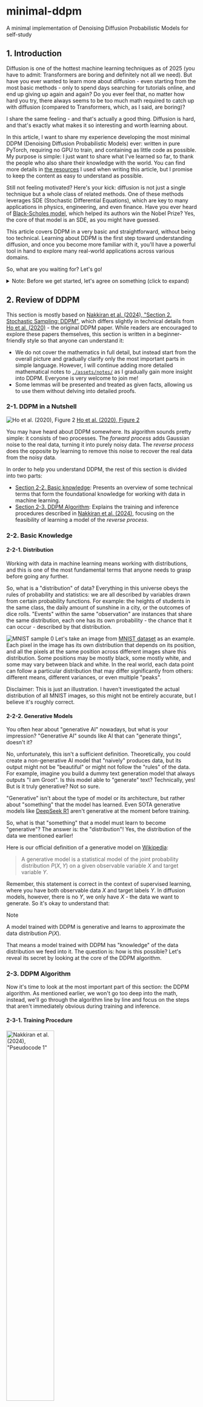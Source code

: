 # minimal-ddpm
A minimal implementation of Denoising Diffusion Probabilistic Models for self-study

## 1. Introduction
Diffusion is one of the hottest machine learning techniques as of 2025 (you have to admit: Transformers are boring and definitely not all we need). But have you ever wanted to learn more about diffusion - even starting from the most basic methods - only to spend days searching for tutorials online, and end up giving up again and again? Do you ever feel that, no matter how hard you try, there always seems to be too much math required to catch up with diffusion (compared to Transformers, which, as I said, are boring)?

I share the same feeling - and that's actually a good thing. Diffusion is hard, and that's exactly what makes it so interesting and worth learning about.

In this article, I want to share my experience developing the most minimal DDPM (Denoising Diffusion Probabilistic Models) ever: written in pure PyTorch, requiring no GPU to train, and containing as little code as possible. My purpose is simple: I just want to share what I've learned so far, to thank the people who also share their knowledge with the world. You can find more details in [the resources](#5-references) I used when writing this article, but I promise to keep the content as easy to understand as possible.

Still not feeling motivated? Here's your kick: diffusion is not just a single technique but a whole class of related methods. One of these methods leverages SDE (Stochastic Differential Equations), which are key to many applications in physics, engineering, and even finance. Have you ever heard of [Black-Scholes model](https://en.wikipedia.org/wiki/Black%E2%80%93Scholes_model), which helped its authors win the Nobel Prize? Yes, the core of that model is an SDE, as you might have guessed.

This article covers DDPM in a very basic and straightforward, without being too technical. Learning about DDPM is the first step toward understanding diffusion, and once you become more familiar with it, you'll have a powerful tool in hand to explore many real-world applications across various domains.

So, what are you waiting for? Let's go!

<details><summary>Note: Before we get started, let's agree on something (click to expand)</summary>

- I'll try my best, but I'm not an machine learning expert, so I may be wrong about some things. Feel free to contact me to discuss anything you're concerned about.
- The source code is hosted in [`./minimal_ddpm/`](./minimal_ddpm/). Results are saved to [`./storage/`](./storage/). I've also uploaded my results to [`./assets/result/`](./assets/result/) for anyone who just wants to check quickly and is too lazy to run it themselves.
</details>

## 2. Review of DDPM
This section is mostly based on [Nakkiran et al. (2024), "Section 2. Stochastic Sampling: DDPM"](#5-1-step-by-step-diffusion-an-elementary-tutorial), which differs slightly in technical details from [Ho et al. (2020)](#5-3-denoising-diffusion-probabilistic-models) - the original DDPM paper. While readers are encouraged to explore these papers themselves, this section is written in a beginner-friendly style so that anyone can understand it:
- We do not cover the mathematics in full detail, but instead start from the overall picture and gradually clarify only the most important parts in simple language. However, I will continue adding more detailed mathematical notes to [`./assets/notes/`](./assets/notes/) as I gradually gain more insight into DDPM. Everyone is very welcome to join me!
- Some lemmas will be presented and treated as given facts, allowing us to use them without delving into detailed proofs.

### 2-1. DDPM in a Nutshell
![Ho et al. (2020), Figure 2](./assets/images/Ho-fig-2.png)
[Ho et al. (2020), Figure 2](#5-3-denoising-diffusion-probabilistic-models)

You may have heard about DDPM somewhere. Its algorithm sounds pretty simple: it consists of two processes. The *forward process* adds Gaussian noise to the real data, turning it into purely noisy data. The *reverse process* does the opposite by learning to remove this noise to recover the real data from the noisy data.

In order to help you understand DDPM, the rest of this section is divided into two parts:
- [Section 2-2. Basic knowledge](#2-2-basic-knowledge): Presents an overview of some technical terms that form the foundational knowledge for working with data in machine learning.
- [Section 2-3. DDPM Algorithm](#2-3-ddpm-algorithm): Explains the training and inference procedures described in [Nakkiran et al. (2024)](#5-1-step-by-step-diffusion-an-elementary-tutorial), focusing on the feasibility of learning a model of the *reverse process*.

### 2-2. Basic Knowledge
#### 2-2-1. Distribution
Working with data in machine learning means working with distributions, and this is one of the most fundamental terms that anyone needs to grasp before going any further.

So, what is a "distribution" of data? Everything in this universe obeys the rules of probability and statistics: we are all described by variables drawn from certain probability functions. For example: the heights of students in the same class, the daily amount of sunshine in a city, or the outcomes of dice rolls. "Events" within the same "observation" are instances that share the same distribution, each one has its own probability - the chance that it can occur - described by that distribution.

![MNIST sample 0](./assets/images/MNIST-sample-0.png)
Let's take an image from [MNIST dataset](https://en.wikipedia.org/wiki/MNIST_database) as an example. Each pixel in the image has its own distribution that depends on its position, and all the pixels at the same position across different images share this distribution. Some positions may be mostly black, some mostly white, and some may vary between black and white. In the real world, each data point can follow a particular distribution that may differ significantly from others: different means, different variances, or even multiple "peaks".

Disclaimer: This is just an illustration. I haven't investigated the actual distribution of all MNIST images, so this might not be entirely accurate, but I believe it's roughly correct.

#### 2-2-2. Generative Models
You often hear about "generative AI" nowadays, but what is your impression? "Generative AI" sounds like AI that can "generate things", doesn't it?

No, unfortunately, this isn't a sufficient definition. Theoretically, you could create a non-generative AI model that "naively" produces data, but its output might not be "beautiful" or might not follow the "rules" of the data. For example, imagine you build a dummy text generation model that always outputs "I am Groot". Is this model able to "generate" text? Technically, yes! But is it truly generative? Not so sure.

"Generative" isn't about the type of model or its architecture, but rather about "something" that the model has learned. Even SOTA generative models like [DeepSeek R1](https://github.com/deepseek-ai/DeepSeek-R1) aren't generative at the moment before training.

So, what is that "something" that a model must learn to become "generative"? The answer is: the "distribution"! Yes, the distribution of the data we mentioned earlier!

Here is our official definition of a generative model on [Wikipedia](https://en.wikipedia.org/wiki/Generative_model):
> A generative model is a statistical model of the joint probability distribution $P(X,Y)$ on a given observable variable $X$ and target variable $Y$.

Remember, this statement is correct in the context of supervised learning, where you have both observable data $X$ and target labels $Y$. In diffusion models, however, there is no $Y$, we only have $X$ - the data we want to generate. So it's okay to understand that:
> [!NOTE]
> A model trained with DDPM is generative and learns to approximate the data distribution $P(X)$.

That means a model trained with DDPM has "knowledge" of the data distribution we feed into it. The question is: how is this possible? Let's reveal its secret by looking at the core of the DDPM algorithm.

### 2-3. DDPM Algorithm
Now it's time to look at the most important part of this section: the DDPM algorithm. As mentioned earlier, we won't go too deep into the math, instead, we'll go through the algorithm line by line and focus on the steps that aren't immediately obvious during training and inference.

#### 2-3-1. Training Procedure
<img alt="Nakkiran et al. (2024), &quot;Pseudocode 1&quot;" src="./assets/images/Nakkiran-pseudocode-1.png" width="50%">

[Nakkiran et al. (2024), "Pseudocode 1"](#5-1-step-by-step-diffusion-an-elementary-tutorial)

**Overview**
> **Input**: Neural network $f_\theta$; Sample-access to target distribution $p$.\
> **Data**: Terminal variance $\sigma_q^2$; step size $\Delta t$.\
> **Output**: Stochastic loss $L_\theta$.
- We have two distributions:
  - *Target distribution* $p$: the distribution we don't know but want to learn.
  - Fully noised *terminal distribution* (chosen to be a normal distribution $\mathcal{N}$ with mean $0$ and variance $\sigma_q^2$): used as a "latent" distribution from which we can transform back into the *target distribution*.
- The transformation between the *target distribution* and the *terminal distribution* is performed through a sequence of time steps, each with a step size $\Delta t$, and consists of two opposite processes:
  - *Forward process*: a [Markov chain](https://en.wikipedia.org/wiki/Markov_chain) that gradually applies the *forward transition* $p(x_{t+\Delta t}\mid x_t)$ at each time step to transform the *target distribution* into the *terminal distribution*.
  - *Reverse process*: also a Markov chain that gradually applies the *reverse transition* $p(x_t\mid x_{t+\Delta t})$ to transform the *terminal distribution* back into the *target distribution*.
- Our task is to train a neural network $f_\theta$ by optimizing the loss $L_\theta$ so that it can perform the *reverse process*. Details about this network and the loss will be shown later.

**Step 1 → 4**
> 1. $x_0\leftarrow Sample(p)$
> 2. $t\leftarrow Unif[0,1]$
> 3. $x_t\leftarrow x_0+\mathcal{N}\left(0,\sigma_q^2t\right)$
> 4. $x_{t+\Delta t}\leftarrow x_t+\mathcal{N}\left(0,\sigma_q^2\Delta t\right)$
- We simultaneously draw many samples $x_0$ from the *target distribution*, "move" them to arbitrary time steps $t$ by adding noise drawn from $\mathcal{N}\left(0,\sigma_q^2t\right)$.
- We then "move" $x_t$ to the next time step $x_{t+\Delta t}$ by adding another small amount of noise drawn from $\mathcal{N}\left(0,\sigma_q^2\Delta t\right)$. Remember that, this is the *forward transition* $p\left(x_{t+\Delta t}\mid x_t\right)$, which can be shown to be a normal distribution.
- So far, this is the *forward process*, and we are just preparing the data for $x_t$ and $x_{t+\Delta t}$. But the interesting part is how we choose the variance $\sigma_q^2\Delta t$ for our noise. You can read more about it in [Nakkiran et al. (2024), "Section 1.3: Discretization"](#5-1-step-by-step-diffusion-an-elementary-tutorial). I won't go into detail about the reasons here, but this choice has a strong connection to Brownian motion and stochastic calculus. I recommend reading [Brownian Motion Calculus](https://www.wiley.com/en-us/Brownian+Motion+Calculus-p-9780470021705) for more on this topic.
> [!IMPORTANT]
> **Lemma 1**: We need to choose the variance of each increment $\sigma^2=\sigma_q^2\Delta t$ to ensure that the terminal variance is always $\sigma_q^2$ regardless of the number of time steps.

**Step 5**
> 5. $`L\leftarrow\|f_\theta\left(x_{t+\Delta t},t+\Delta t\right)-x_t\|_2^2`$
- Here is **the most critical part of the DDPM algorithm**: we train our network to learn $p\left(x_t\mid x_{t+\Delta t}\right)$ by using mean squared error (MSE) as the loss function. In other words, we train our network to take data at time step $t+\Delta t$ as input and produce the corresponding data at time step $t$ as output.
- But is this sufficient? Recall that MSE only helps us learn the [conditional mean](https://en.wikipedia.org/wiki/Conditional_expectation) $\mathbb{E}\left[x_t\mid x_{t+\Delta t}\right]$, not the full distribution $p\left(x_t\mid x_{t+\Delta t}\right)$. Fortunately, this turns out to be totally fine, because we already have enough information about the *reverse transition* $p\left(x_t\mid x_{t+\Delta t}\right)$, the only unknown is its mean $\mathbb{E}\left[x_t\mid x_{t+\Delta t}\right]$, which we train our network to estimate.\
  You can read more about this in [Nakkiran et al. (2024), "Fact 1"](#5-1-step-by-step-diffusion-an-elementary-tutorial)
> [!IMPORTANT]
> **Lemma 2**: The *reverse transition* $p\left(x_t\mid x_{t+\Delta t}\right)$ has a form similar to the *forward transition* $p\left(x_{t+\Delta t}\mid x_t\right)$: it is approximately Gaussian (normal distribution), with the same variance $\sigma_q^2\Delta t$ and some unknown mean $\mu$, provided that the step size $\Delta t$ is sufficiently small.
>
> That means, to fully learn $p\left(x_t\mid x_{t+\Delta t}\right)$, it is enough for our network to learn only the mean $\mathbb{E}\left[x_t\mid x_{t+\Delta t}\right]$.

#### 2-3-2. Inference Procedure
<img alt="Nakkiran et al. (2024), &quot;Pseudocode 2&quot;" src="./assets/images/Nakkiran-pseudocode-2.png" width="50%">

[Nakkiran et al. (2024), "Pseudocode 2"](#5-1-step-by-step-diffusion-an-elementary-tutorial)

**Step 1**
> 1. $x_1\leftarrow \mathcal{N}\left(0,\sigma_q^2\right)$
- We start by taking a sample from the *terminal distribution*, which is a normal distribution with mean $0$ and variance $\sigma_q^2$.

**Step 2 → 4**
> 2. for $t=1,\left(1-\Delta t\right),\left(1-2\Delta t\right),...,\Delta t$ do
> 3. &nbsp;&nbsp;&nbsp; $\eta\leftarrow\mathcal{N}\left(0,\sigma_q^2\Delta t\right)$
> 4. &nbsp;&nbsp;&nbsp; $x_{t-\Delta t}\leftarrow f_\theta\left(x_t,t\right)+\eta$
- We reverse $x_t$ to $x_{t-\Delta t}$ by applying the *reverse transition* $p\left(x_{t-\Delta t}\mid x_t\right)=f_\theta\left(x_t,t\right)+\eta$, which is a Gaussian with mean $\mu=f_\theta\left(x_t,t\right)$ (the network's output predicting the data at time step $t-\Delta t$ based on the input data at time step $t$, as described in the training procedure) and variance $\sigma_q^2\Delta t$.
- By doing this, we reverse $x_1$ to $x_0$ through many intermediate steps, gradually transforming the *terminal distribution* back into the *target distribution*. Since we can obtain the *target distribution* via this *reverse process*, our network trained with DDPM is indeed a generative model, as we claimed above.

## 3. Experiment
Ok, enough with the theory. Let's get our hands dirty by performing a real experiment together to fulfill our main purpose: developing a minimal DDPM.

You can always experiment with bigger models, but starting from a smaller one is much easier and more cost-efficient. Once you grasp the main idea of DDPM, scaling it up to real-world generative models should (hopefully) not be a problem. You may have heard about many of them popping up recently and attracting a lot of attention: [Stable Diffusion](https://stability.ai/stable-image), [Gemini Diffusion](https://deepmind.google/models/gemini-diffusion/), and so on. Our goal is not to defeat them, instead, it's to train as minimal a DDPM as possible.

### 3-1. Goal
Keep in mind that DDPM is not the only way to train a diffusion model - you can choose other methods and combine them with other techniques as well (such as the boring Transformers). But whatever you eventually want to achieve, it's still meaningless if you don't have a sense of how diffusion works under the hood, no matter how complicated your models are.

Then, what is the most minimal DDPM training possible? You can check the source code at [`./minimal_ddpm/`](./minimal_ddpm/), but here are our main steps described in simple words:
1. Generate an arbitrary univariate distribution (for example, **a bimodal distribution of a single variable** with two peaks) as the *target distribution*.
2. Define a deep neural network that takes **a single scalar as input** and produces **a single scalar as output** (I omit the batch size dimension for simplicity).
3. Follow the training procedure described in [Section 2-3. DDPM Algorithm](#2-3-ddpm-algorithm) to train the network.
4. Confirm that after training, when our network takes sufficiently large inputs drawn from a normal distribution, **its outputs form a *learned distribution* with a similar "shape" to the *target distribution***.

<details><summary>Deployment Instructions (click to expand)</summary>

Change to [`deployment-local`](./deployment-local/) directory:
```console
host$ cd ./deployment-local/
```

Start and get inside the container:
```console
host$ docker compose up --build --remove-orphans -d
host$ docker compose exec minimal_ddpm bash
```

Run the program:
```console
minimal_ddpm# uv sync
minimal_ddpm# uv run python main.py
```
</details>

### 3-2. Results
At each epoch, we plot the histograms of the two distributions and save them as image files (which you can quickly view in [`./assets/result/`](./assets/result/)). The left side shows the *target distribution*, and the right side shows the *learned distribution*.

At epoch 0, since our network hasn't learned anything yet, its outputs form a thin, stick-like distribution centered around $0$. I suppose this is because our network simply produces nearly all zeros regardless of the input.
![Epoch 0](./assets/result/00000.png)

As we proceed to later epochs, our network gradually learns to "mimic" the *target distribution*, and the *learned distribution* it produces becomes increasingly similar in shape to its target: the thin "stick" at zero keeps shrinking, while the two peaks of the bimodal distribution continue to grow.

Note: You may notice that the *target distribution* on the left side appears to be "growing" as epoch increases, but this isn't really true. Its shape remains unchanged - you can confirm this by looking at the scale of the vertical axis.
![Epoch 2000](./assets/result/02000.png)
![Epoch 4000](./assets/result/04000.png)
![Epoch 6000](./assets/result/06000.png)

And eventually, our network's proud *learned distribution* looks very much like the target. Time to congratulate ourselves!
![Epoch 9000](./assets/result/09000.png)

### 3-3. My Insights
So far so good, right? We've developed the most minimal DDPM ever - and the good news is: it works! But there are still some things that concern me, and I definitely want to investigate them further when I have time.
- The two peaks that our network learned have some properties that differ from the target: the left peak has its mean around $-1$ instead of $-2$, and the right peak isn't high enough. No matter how long I train the network, these two peaks never move as far apart as in the *target distribution*.
- Loss values decrease really quickly (you can check them in [`./assets/result/log.csv`](./assets/result/log.csv)). It reaches $0.01$ by epoch 2000 and barely improves even when training continues up to epoch 9000, so I'm not sure how to judge whether the training has actually converged.\
  Interestingly, the value where the loss plateaus (in this case, $0.01$) is the same as the step size `dt` I chose as a hyperparameter (see [`./minimal_ddpm/minimal_ddpm/model.py`](./minimal_ddpm/minimal_ddpm/model.py)). If I change this step size, the minimum loss value also changes to match that new step size. Perhaps there's some mathematical relationship here that I don't yet understand.

## 4. Conclusion
Nothing is perfect, and our little network isn't either. There may also be some bugs in my code, or perhaps my understanding of DDPM has flaws. Who knows? The point is: just like our little network, we might not fully reach our target - but we never give up on learning.

Diffusion models, like many other techniques in machine learning, draw huge inspiration from physics and often serve as a bridge between theoretical research and empirical engineering. Fully understanding them may take a very long time, since it requires many mathematical skills - not only in probability, calculus, and linear algebra, but also in stochastic process (such as Markov chains and SDEs).

It's challenging, but by taking small steps one by one, I believe that each of us can someday reach our own *target distribution*, just like our little network. And by sharing what we've learned with each other like this, we can spread knowledge throughout the world - like a diffusion process itself.

## 5. References
Huge kudos to these awesome people and their papers. I appreciate them so much.

#### 5-1. Step-by-Step Diffusion: An Elementary Tutorial
[Nakkiran et al. (2024)](https://arxiv.org/abs/2406.08929): The base paper on which this article is built.

#### 5-2. Tutorial on Diffusion Models for Imaging and Vision
[Chan et al. (2024)](https://arxiv.org/abs/2403.18103): Similar, but with more technical details.

#### 5-3. Denoising Diffusion Probabilistic Models
[Ho et al. (2020)](https://arxiv.org/abs/2006.11239): The original DDPM paper.

#### 5-4. Deep Unsupervised Learning using Nonequilibrium Thermodynamics
[Sohl-Dickstein et al. (2015)](https://arxiv.org/abs/1503.03585): Provides a general discussion of the diffusion process in connection with statistical physics.

... and so on
